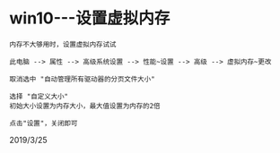 # win10---设置虚拟内存

```
内存不大够用时，设置虚拟内存试试

此电脑 --> 属性 --> 高级系统设置 --> 性能~设置 --> 高级 --> 虚拟内存~更改

取消选中 "自动管理所有驱动器的分页文件大小"

选择 "自定义大小"
初始大小设置为内存大小，最大值设置为内存的2倍

点击"设置"，关闭即可
```


2019/3/25  
